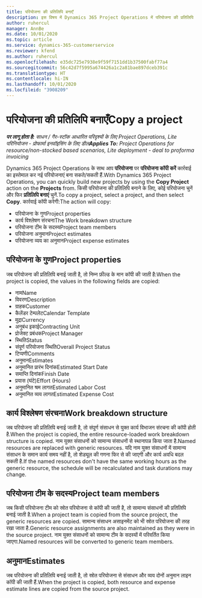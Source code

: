 ```yaml
---
title: परियोजना की प्रतिलिपि बनाएँ
description: इस विषय में Dynamics 365 Project Operations में परियोजना की प्रतिलिपि बनाने की जानकारी दी गई है.
author: ruhercul
manager: AnnBe
ms.date: 10/01/2020
ms.topic: article
ms.service: dynamics-365-customerservice
ms.reviewer: kfend
ms.author: ruhercul
ms.openlocfilehash: e35dc725e7938e9f59f7151dd1b37500fabf77a4
ms.sourcegitcommit: 56c42d7f5995a674426a1c2a81bae897dceb391c
ms.translationtype: HT
ms.contentlocale: hi-IN
ms.lasthandoff: 10/01/2020
ms.locfileid: "3908209"
---
```

# <a name="copy-a-project"></a><span data-ttu-id="fa6f4-103">परियोजना की प्रतिलिपि बनाएँ</span><span class="sxs-lookup"><span data-stu-id="fa6f4-103">Copy a project</span></span>

<span data-ttu-id="fa6f4-104">_**पर लागू होता है:** साधन / गैर-स्टॉक आधारित परिदृश्यों के लिए Project Operations, Lite परिनियोजन - प्रोफार्मा इनवॉइसिंग के लिए डील_</span><span class="sxs-lookup"><span data-stu-id="fa6f4-104">_**Applies To:** Project Operations for resource/non-stocked based scenarios, Lite deployment - deal to proforma invoicing_</span></span>

<span data-ttu-id="fa6f4-105">Dynamics 365 Project Operations के साथ आप **परियोजना** पर **परियोजना कॉपी करें** कार्रवाई का इस्तेमाल कर नई परियोजनाएं बना सकते/सकती हैं.</span><span class="sxs-lookup"><span data-stu-id="fa6f4-105">With Dynamics 365 Project Operations, you can quickly build new projects by using the **Copy Project** action on the **Projects** from.</span></span> <span data-ttu-id="fa6f4-106">किसी परियोजना की प्रतिलिपि बनाने के लिए, कोई परियोजना चुनें और फिर **प्रतिलिपि बनाएं** चुनें.</span><span class="sxs-lookup"><span data-stu-id="fa6f4-106">To copy a project, select a project, and then select **Copy**.</span></span> <span data-ttu-id="fa6f4-107">कार्रवाई कॉपी करेगी:</span><span class="sxs-lookup"><span data-stu-id="fa6f4-107">The action will copy:</span></span>

- <span data-ttu-id="fa6f4-108">परियोजना के गुण</span><span class="sxs-lookup"><span data-stu-id="fa6f4-108">Project properties</span></span>
- <span data-ttu-id="fa6f4-109">कार्य विश्लेषण संरचना</span><span class="sxs-lookup"><span data-stu-id="fa6f4-109">The Work breakdown structure</span></span>
- <span data-ttu-id="fa6f4-110">परियोजना टीम के सदस्य</span><span class="sxs-lookup"><span data-stu-id="fa6f4-110">Project team members</span></span>
- <span data-ttu-id="fa6f4-111">परियोजना अनुमान</span><span class="sxs-lookup"><span data-stu-id="fa6f4-111">Project estimates</span></span>
- <span data-ttu-id="fa6f4-112">परियोजना व्यय का अनुमान</span><span class="sxs-lookup"><span data-stu-id="fa6f4-112">Project expense estimates</span></span>

## <a name="project-properties"></a><span data-ttu-id="fa6f4-113">परियोजना के गुण</span><span class="sxs-lookup"><span data-stu-id="fa6f4-113">Project properties</span></span>

<span data-ttu-id="fa6f4-114">जब परियोजना की प्रतिलिपि बनाई जाती है, तो निम्न फ़ील्ड के मान कॉपी की जाती है:</span><span class="sxs-lookup"><span data-stu-id="fa6f4-114">When the project is copied, the values in the following fields are copied:</span></span>

- <span data-ttu-id="fa6f4-115">नाम</span><span class="sxs-lookup"><span data-stu-id="fa6f4-115">Name</span></span>
- <span data-ttu-id="fa6f4-116">विवरण</span><span class="sxs-lookup"><span data-stu-id="fa6f4-116">Description</span></span>
- <span data-ttu-id="fa6f4-117">ग्राहक</span><span class="sxs-lookup"><span data-stu-id="fa6f4-117">Customer</span></span>
- <span data-ttu-id="fa6f4-118">कैलेंडर टेम्पलेट</span><span class="sxs-lookup"><span data-stu-id="fa6f4-118">Calendar Template</span></span>
- <span data-ttu-id="fa6f4-119">मुद्रा</span><span class="sxs-lookup"><span data-stu-id="fa6f4-119">Currency</span></span>
- <span data-ttu-id="fa6f4-120">अनुबंध इकाई</span><span class="sxs-lookup"><span data-stu-id="fa6f4-120">Contracting Unit</span></span>
- <span data-ttu-id="fa6f4-121">प्रोजेक्ट प्रबंधक</span><span class="sxs-lookup"><span data-stu-id="fa6f4-121">Project Manager</span></span>
- <span data-ttu-id="fa6f4-122">स्थिति</span><span class="sxs-lookup"><span data-stu-id="fa6f4-122">Status</span></span>
- <span data-ttu-id="fa6f4-123">संपूर्ण परियोजना स्थिति</span><span class="sxs-lookup"><span data-stu-id="fa6f4-123">Overall Project Status</span></span>
- <span data-ttu-id="fa6f4-124">टिप्पणी</span><span class="sxs-lookup"><span data-stu-id="fa6f4-124">Comments</span></span>
- <span data-ttu-id="fa6f4-125">अनुमान</span><span class="sxs-lookup"><span data-stu-id="fa6f4-125">Estimates</span></span>
- <span data-ttu-id="fa6f4-126">अनुमानित प्रारंभ दिनांक</span><span class="sxs-lookup"><span data-stu-id="fa6f4-126">Estimated Start Date</span></span>
- <span data-ttu-id="fa6f4-127">समाप्ति दिनांक</span><span class="sxs-lookup"><span data-stu-id="fa6f4-127">Finish Date</span></span>
- <span data-ttu-id="fa6f4-128">प्रयास (घंटे)</span><span class="sxs-lookup"><span data-stu-id="fa6f4-128">Effort (Hours)</span></span>
- <span data-ttu-id="fa6f4-129">अनुमानित श्रम लागत</span><span class="sxs-lookup"><span data-stu-id="fa6f4-129">Estimated Labor Cost</span></span>
- <span data-ttu-id="fa6f4-130">अनुमानित व्यय लागत</span><span class="sxs-lookup"><span data-stu-id="fa6f4-130">Estimated Expense Cost</span></span>

## <a name="work-breakdown-structure"></a><span data-ttu-id="fa6f4-131">कार्य विश्लेषण संरचना</span><span class="sxs-lookup"><span data-stu-id="fa6f4-131">Work breakdown structure</span></span>

<span data-ttu-id="fa6f4-132">जब परियोजना की प्रतिलिपि बनाई जाती है, तो संपूर्ण संसाधन से युक्त कार्य विभाजन संरचना की कॉपी होती है.</span><span class="sxs-lookup"><span data-stu-id="fa6f4-132">When the project is copied, the entire resource-loaded work breakdown structure is copied.</span></span> <span data-ttu-id="fa6f4-133">नाम युक्त संसाधनों को सामान्य संसाधनों से स्थानापन्न किया जाता है.</span><span class="sxs-lookup"><span data-stu-id="fa6f4-133">Named resources are replaced with generic resources.</span></span> <span data-ttu-id="fa6f4-134">यदि नाम युक्त संसाधनों में सामान्य संसाधन के समान कार्य समय नहीं है, तो शेड्यूल की गणना फिर से की जाएगी और कार्य अवधि बदल सकती है.</span><span class="sxs-lookup"><span data-stu-id="fa6f4-134">If the named resources don't have the same working hours as the generic resource, the schedule will be recalculated and task durations may change.</span></span>

## <a name="project-team-members"></a><span data-ttu-id="fa6f4-135">परियोजना टीम के सदस्य</span><span class="sxs-lookup"><span data-stu-id="fa6f4-135">Project team members</span></span>

<span data-ttu-id="fa6f4-136">जब किसी परियोजना टीम को स्रोत परियोजना से कॉपी की जाती है, तो सामान्य संसाधनों की प्रतिलिपि बनाई जाती है.</span><span class="sxs-lookup"><span data-stu-id="fa6f4-136">When a project team is copied from the source project, the generic resources are copied.</span></span> <span data-ttu-id="fa6f4-137">सामान्य संसाधन असाइनमेंट को भी स्रोत परियोजना की तरह रखा जाता है.</span><span class="sxs-lookup"><span data-stu-id="fa6f4-137">Generic resource assignments are also maintained as they were in the source project.</span></span> <span data-ttu-id="fa6f4-138">नाम युक्त संसाधनों को सामान्य टीम के सदस्यों में परिवर्तित किया जाएगा.</span><span class="sxs-lookup"><span data-stu-id="fa6f4-138">Named resources will be converted to generic team members.</span></span>

## <a name="estimates"></a><span data-ttu-id="fa6f4-139">अनुमान</span><span class="sxs-lookup"><span data-stu-id="fa6f4-139">Estimates</span></span>

<span data-ttu-id="fa6f4-140">जब परियोजना की प्रतिलिपि बनाई जाती है, तो स्रोत परियोजना से संसाधन और व्यय दोनों अनुमान लाइन कॉपी की जाती हैं.</span><span class="sxs-lookup"><span data-stu-id="fa6f4-140">When the project is copied, both resource and expense estimate lines are copied from the source project.</span></span>